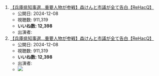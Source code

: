 1.  [【兵庫県知事選…重要人物が参戦】森けんと市議が全て告白【ReHacQ】](/rehacq_fan/ids/https://www.youtube.com/watch?v=yFtpS4iZXlg "wikilink")
    -   公開日: 2024-12-08
    -   視聴数: 911,319
    -   **いいね数: 12,398**
    -   出演者: 
1.  [【兵庫県知事選…重要人物が参戦】森けんと市議が全て告白【ReHacQ】](https://www.youtube.com/watch?v=yFtpS4iZXlg)
    -   公開日: 2024-12-08
    -   視聴数: 911,319
    -   **いいね数: 12,398**
    -   出演者: 
    - [![](https://img.youtube.com/vi/yFtpS4iZXlg/hqdefault.jpg)](https://www.youtube.com/watch?v=yFtpS4iZXlg)

